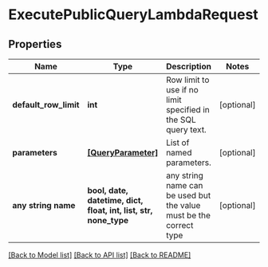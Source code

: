 # ExecutePublicQueryLambdaRequest


## Properties
Name | Type | Description | Notes
------------ | ------------- | ------------- | -------------
**default_row_limit** | **int** | Row limit to use if no limit specified in the SQL query text. | [optional] 
**parameters** | [**[QueryParameter]**](QueryParameter.md) | List of named parameters. | [optional] 
**any string name** | **bool, date, datetime, dict, float, int, list, str, none_type** | any string name can be used but the value must be the correct type | [optional]

[[Back to Model list]](../README.md#documentation-for-models) [[Back to API list]](../README.md#documentation-for-api-endpoints) [[Back to README]](../README.md)


